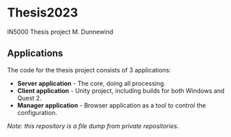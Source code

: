 # Thesis2023
IN5000 Thesis project M. Dunnewind

## Applications
The code for the thesis project consists of 3 applications:

- **Server application** - The core, doing all processing.
- **Client application** - Unity project, including builds for both Windows and Quest 2.
- **Manager application** - Browser application as a tool to control the configuration. 

*Note: this repository is a file dump from private repositories.*
